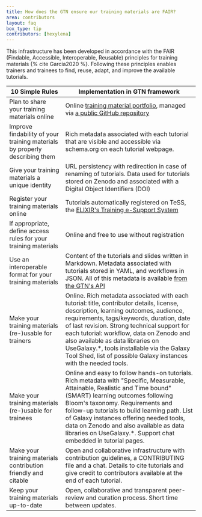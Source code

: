 ```yaml
---
title: How does the GTN ensure our training materials are FAIR?
area: contributors
layout: faq
box_type: tip
contributors: [hexylena]
---
```


This infrastructure has been developed in accordance with the FAIR (Findable, Accessible, Interoperable, Reusable) principles for training materials {% cite Garcia2020 %}. Following these principles enables trainers and trainees to find, reuse, adapt, and improve the available tutorials.

10 Simple Rules                                                            | Implementation in GTN framework
---------------                                                            | -------------------------------
Plan to share your training materials online                               | Online [training material portfolio](https://training.galaxyproject.org/), managed via [a public GitHub repository](https://github.com/galaxyproject/training-material)
Improve findability of your training materials by properly describing them | Rich metadata associated with each tutorial that are visible and accessible via schema.org on each tutorial webpage.
Give your training materials a unique identity                             | URL persistency with redirection in case of renaming of tutorials. Data used for tutorials stored on Zenodo and associated with a Digital Object Identifiers (DOI)
Register your training materials online                                    | Tutorials automatically registered on TeSS, the [ELIXIR's Training e-Support System](https://tess.elixir-europe.org/)
If appropriate, define access rules for your training materials            | Online and free to use without registration
Use an interoperable format for your training materials                    | Content of the tutorials and slides written in Markdown. Metadata associated with tutorials stored in YAML, and workflows in JSON. All of this metadata is available [from the GTN's API](https://training.galaxyproject.org/training-material/api/)
Make your training materials (re-)usable for trainers                      | Online. Rich metadata associated with each tutorial: title, contributor details, license, description, learning outcomes, audience, requirements, tags/keywords, duration, date of last revision. Strong technical support for each tutorial: workflow, data on Zenodo and also available as data libraries on UseGalaxy.\*, tools installable via the Galaxy Tool Shed, list of possible Galaxy instances with the needed tools.
Make your training materials (re-)usable for trainees                      | Online and easy to follow hands-on tutorials. Rich metadata with "Specific, Measurable, Attainable, Realistic and Time bound" (SMART) learning outcomes following Bloom's taxonomy. Requirements and follow-up tutorials to build learning path. List of Galaxy instances offering needed tools, data on Zenodo and also available as data libraries on UseGalaxy.\*. Support chat embedded in tutorial pages.
Make your training materials contribution friendly and citable             | Open and collaborative infrastructure with contribution guidelines, a CONTRIBUTING file and a chat. Details to cite tutorials and give credit to contributors available at the end of each tutorial.
Keep your training materials up-to-date                                    | Open, collaborative and transparent peer-review and curation process. Short time between updates.
